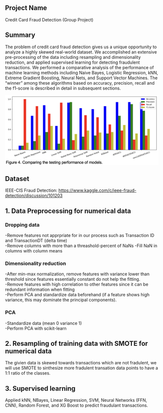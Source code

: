 ## Project Name 
Credit Card Fraud Detection (Group Project)

## Summary
The problem of credit card fraud detection gives us a unique opportunity to analyze a highly skewed real-world dataset. We accomplished an extensive pre-processing of the data including resampling and dimensionality reduction, and applied supervised learning for detecting fraudulent transactions. We performed a comparative analysis of the performance of machine learning methods including Naive Bayes, Logistic Regression, kNN, Extreme Gradient Boosting, Neural Nets, and Support Vector Machines. The “winner” among these algorithms based on accuracy, precision, recall and the f1-score is described in detail in subsequent sections.

<p float="left">
  <img src="images/fig4.png" width="800" />
</p>

## Dataset
IEEE-CIS Fraud Detection: https://www.kaggle.com/c/ieee-fraud-detection/discussion/101203

## 1. Data Preprocessing for numerical data
### Dropping data
-Remove features not apprpriate for in our process such as Transaction ID and TransactionDT (delta time)<br>
-Remove columns with more than a threashold-percent of NaNs 
-Fill NaN in columns with column means<br>

### Dimensionality reduction 
-After min-max normalization, remove features with variance lower than threshold since features essentially constant do not help the fitting.<br>
-Remove features with high correlation to other features since it can be redundant information when fitting<br>
-Perform PCA and standardize data beforehand (if a feature shows high variance, this may dominate the principal components).<br>

### PCA 
-Standardize data (mean 0 variance 1)<br>
-Perform PCA with scikit-learn<br>

## 2. Resampling of training data with SMOTE for numerical data
The givien data is skewed towards transactions which are not fradulent, we will use SMOTE to sinthesize more fradulent transation data points to have a 1:1 ratio of the classes. <br>

## 3. Supervised learning 
Applied kNN, NBayes, Linear Regression, SVM, Neural Networks (FFN, CNN), Random Forest, and XG Boost to predict fraudulant transactions.






